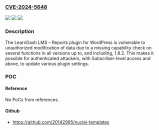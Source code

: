 ### [CVE-2024-5648](https://cve.mitre.org/cgi-bin/cvename.cgi?name=CVE-2024-5648)
![](https://img.shields.io/static/v1?label=Product&message=LearnDash%20LMS%20%E2%80%93%20Reports&color=blue)
![](https://img.shields.io/static/v1?label=Version&message=*%3C%3D%201.8.2%20&color=brighgreen)
![](https://img.shields.io/static/v1?label=Vulnerability&message=CWE-862%20Missing%20Authorization&color=brighgreen)

### Description

The LearnDash LMS – Reports plugin for WordPress is vulnerable to unauthorized modification of data due to a missing capability check on several functions in all versions up to, and including, 1.8.2. This makes it possible for authenticated attackers, with Subscriber-level access and above, to update various plugin settings.

### POC

#### Reference
No PoCs from references.

#### Github
- https://github.com/20142995/nuclei-templates

